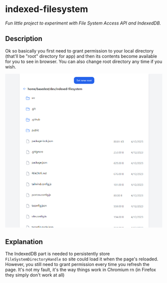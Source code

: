 # indexed-filesystem

*Fun little project to experiment with File System Access API and IndexedDB.*

## Description

Ok so basically you first need to grant permission to your local directory (that'll be "root" directory for app)
and then its contents become available for you to see in browser.
You can also change root directory any time if you wish.

![example](.github/example.png)

## Explanation

The IndexedDB part is needed to persistently store `FileSystemDirectoryHandle` so
site could load it when the page's reloaded. However, you still need to grant permission every time you
refresh the page. It's not my fault, it's the way things work in Chromium rn (in Firefox they simply don't work at all)
